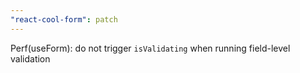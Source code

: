 ```yaml
---
"react-cool-form": patch
---
```


Perf(useForm): do not trigger `isValidating` when running field-level validation
